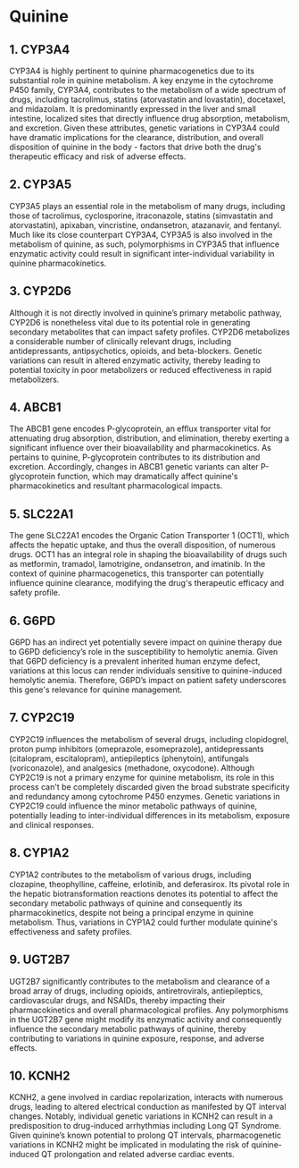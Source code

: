 # Quinine

## 1. CYP3A4
CYP3A4 is highly pertinent to quinine pharmacogenetics due to its substantial role in quinine metabolism. A key enzyme in the cytochrome P450 family, CYP3A4, contributes to the metabolism of a wide spectrum of drugs, including tacrolimus, statins (atorvastatin and lovastatin), docetaxel, and midazolam. It is predominantly expressed in the liver and small intestine, localized sites that directly influence drug absorption, metabolism, and excretion. Given these attributes, genetic variations in CYP3A4 could have dramatic implications for the clearance, distribution, and overall disposition of quinine in the body - factors that drive both the drug's therapeutic efficacy and risk of adverse effects.

## 2. CYP3A5
CYP3A5 plays an essential role in the metabolism of many drugs, including those of tacrolimus, cyclosporine, itraconazole, statins (simvastatin and atorvastatin), apixaban, vincristine, ondansetron, atazanavir, and fentanyl. Much like its close counterpart CYP3A4, CYP3A5 is also involved in the metabolism of quinine, as such, polymorphisms in CYP3A5 that influence enzymatic activity could result in significant inter-individual variability in quinine pharmacokinetics.

## 3. CYP2D6
Although it is not directly involved in quinine’s primary metabolic pathway, CYP2D6 is nonetheless vital due to its potential role in generating secondary metabolites that can impact safety profiles. CYP2D6 metabolizes a considerable number of clinically relevant drugs, including antidepressants, antipsychotics, opioids, and beta-blockers. Genetic variations can result in altered enzymatic activity, thereby leading to potential toxicity in poor metabolizers or reduced effectiveness in rapid metabolizers.

## 4. ABCB1
The ABCB1 gene encodes P-glycoprotein, an efflux transporter vital for attenuating drug absorption, distribution, and elimination, thereby exerting a significant influence over their bioavailability and pharmacokinetics. As pertains to quinine, P-glycoprotein contributes to its distribution and excretion. Accordingly, changes in ABCB1 genetic variants can alter P-glycoprotein function, which may dramatically affect quinine's pharmacokinetics and resultant pharmacological impacts.

## 5. SLC22A1
The gene SLC22A1 encodes the Organic Cation Transporter 1 (OCT1), which affects the hepatic uptake, and thus the overall disposition, of numerous drugs. OCT1 has an integral role in shaping the bioavailability of drugs such as metformin, tramadol, lamotrigine, ondansetron, and imatinib. In the context of quinine pharmacogenetics, this transporter can potentially influence quinine clearance, modifying the drug's therapeutic efficacy and safety profile.

## 6. G6PD
G6PD has an indirect yet potentially severe impact on quinine therapy due to G6PD deficiency’s role in the susceptibility to hemolytic anemia. Given that G6PD deficiency is a prevalent inherited human enzyme defect, variations at this locus can render individuals sensitive to quinine-induced hemolytic anemia. Therefore, G6PD’s impact on patient safety underscores this gene's relevance for quinine management.

## 7. CYP2C19
CYP2C19 influences the metabolism of several drugs, including clopidogrel, proton pump inhibitors (omeprazole, esomeprazole), antidepressants (citalopram, escitalopram), antiepileptics (phenytoin), antifungals (voriconazole), and analgesics (methadone, oxycodone). Although CYP2C19 is not a primary enzyme for quinine metabolism, its role in this process can't be completely discarded given the broad substrate specificity and redundancy among cytochrome P450 enzymes. Genetic variations in CYP2C19 could influence the minor metabolic pathways of quinine, potentially leading to inter-individual differences in its metabolism, exposure and clinical responses.

## 8. CYP1A2
CYP1A2 contributes to the metabolism of various drugs, including clozapine, theophylline, caffeine, erlotinib, and deferasirox. Its pivotal role in the hepatic biotransformation reactions denotes its potential to affect the secondary metabolic pathways of quinine and consequently its pharmacokinetics, despite not being a principal enzyme in quinine metabolism. Thus, variations in CYP1A2 could further modulate quinine's effectiveness and safety profiles.

## 9. UGT2B7
UGT2B7 significantly contributes to the metabolism and clearance of a broad array of drugs, including opioids, antiretrovirals, antiepileptics, cardiovascular drugs, and NSAIDs, thereby impacting their pharmacokinetics and overall pharmacological profiles. Any polymorphisms in the UGT2B7 gene might modify its enzymatic activity and consequently influence the secondary metabolic pathways of quinine, thereby contributing to variations in quinine exposure, response, and adverse effects.

## 10. KCNH2
KCNH2, a gene involved in cardiac repolarization, interacts with numerous drugs, leading to altered electrical conduction as manifested by QT interval changes. Notably, individual genetic variations in KCNH2 can result in a predisposition to drug-induced arrhythmias including Long QT Syndrome. Given quinine’s known potential to prolong QT intervals, pharmacogenetic variations in KCNH2 might be implicated in modulating the risk of quinine-induced QT prolongation and related adverse cardiac events.

